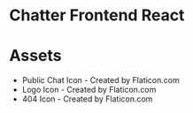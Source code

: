 # Chatter Frontend React

# Assets
* Public Chat Icon - Created by Flaticon.com
* Logo Icon - Created by Flaticon.com
* 404 Icon - Created by Flaticon.com